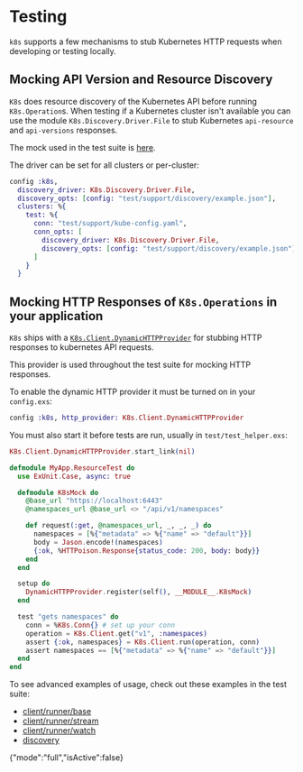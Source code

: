 # Testing

`k8s` supports a few mechanisms to stub Kubernetes HTTP requests when developing or testing locally.

## Mocking API Version and Resource Discovery

`K8s` does resource discovery of the Kubernetes API before running `K8s.Operation`s. When testing if a Kubernetes cluster isn't available you can use the module `K8s.Discovery.Driver.File` to stub Kubernetes `api-resource` and `api-versions` responses.

The mock used in the test suite is [here](./test/support/discovery/example.json).

The driver can be set for all clusters or per-cluster:

```elixir
config :k8s,
  discovery_driver: K8s.Discovery.Driver.File,
  discovery_opts: [config: "test/support/discovery/example.json"],
  clusters: %{
    test: %{
      conn: "test/support/kube-config.yaml",
      conn_opts: [
        discovery_driver: K8s.Discovery.Driver.File,
        discovery_opts: [config: "test/support/discovery/example.json"]
      ]
    }
  }
```

## Mocking HTTP Responses of `K8s.Operations` in your application

`K8s` ships with a [`K8s.Client.DynamicHTTPProvider`](./lib/k8s/client/dynamic_http_provider.ex) for stubbing HTTP responses to kubernetes API requests.

This provider is used throughout the test suite for mocking HTTP responses.

To enable the dynamic HTTP provider it must be turned on in your `config.exs`:

```elixir
config :k8s, http_provider: K8s.Client.DynamicHTTPProvider
```

You must also start it before tests are run, usually in `test/test_helper.exs`:

```elixir
K8s.Client.DynamicHTTPProvider.start_link(nil)
```

```elixir
defmodule MyApp.ResourceTest do
  use ExUnit.Case, async: true

  defmodule K8sMock do
    @base_url "https://localhost:6443"
    @namespaces_url @base_url <> "/api/v1/namespaces"

    def request(:get, @namespaces_url, _, _, _) do
      namespaces = [%{"metadata" => %{"name" => "default"}}]
      body = Jason.encode!(namespaces)
      {:ok, %HTTPoison.Response{status_code: 200, body: body}}
    end
  end

  setup do
    DynamicHTTPProvider.register(self(), __MODULE__.K8sMock)
  end

  test "gets namespaces" do
    conn = %K8s.Conn{} # set up your conn
    operation = K8s.Client.get("v1", :namespaces)
    assert {:ok, namespaces} = K8s.Client.run(operation, conn)
    assert namespaces == [%{"metadata" => %{"name" => "default"}}]
  end
end
```

To see advanced examples of usage, check out these examples in the test suite:

* [client/runner/base](./test/k8s/client/runner/base_test.exs)
* [client/runner/stream](./test/k8s/client/runner/stream_test.exs)
* [client/runner/watch](./test/k8s/client/runner/watch_test.exs)
* [discovery](./test/k8s/discovery_test.exs)
  
{"mode":"full","isActive":false}